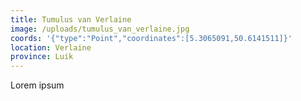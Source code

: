 ```yaml
---
title: Tumulus van Verlaine
image: /uploads/tumulus_van_verlaine.jpg
coords: '{"type":"Point","coordinates":[5.3065091,50.6141511]}'
location: Verlaine
province: Luik
---
```

Lorem ipsum